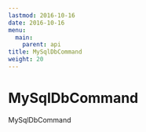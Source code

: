 ```yaml
---
lastmod: 2016-10-16
date: 2016-10-16
menu:
  main:
    parent: api
title: MySqlDbCommand
weight: 20
---
```


MySqlDbCommand
==============

MySqlDbCommand